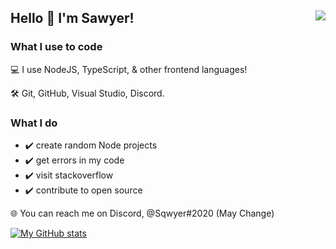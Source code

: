 ## Hello 👋 I'm Sawyer! <a><img align="right" src="https://github.com/sqwyer/sqwyer/blob/master/octocat.png"></a> 

### What I use to code
:computer: I use NodeJS, TypeScript, & other frontend languages!

:hammer_and_wrench: Git, GitHub, Visual Studio, Discord.

### What I do
- :heavy_check_mark: create random Node projects
- :heavy_check_mark: get errors in my code
- :heavy_check_mark: visit stackoverflow
- :heavy_check_mark: contribute to open source

:globe_with_meridians: You can reach me on Discord, @Sqwyer#2020 (May Change)

[![My GitHub stats](https://github-readme-stats.vercel.app/api?username=sqwyer)](https://github-readme-stats.vercel.app/api?username=sqwyer)
